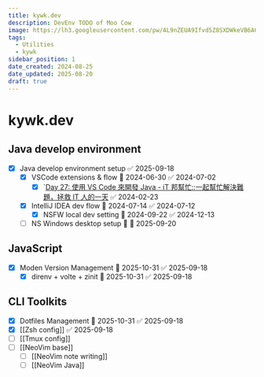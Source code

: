 ```yaml
---
title: kywk.dev
description: DevEnv TODO of Moo Cow
image: https://lh3.googleusercontent.com/pw/AL9nZEUA9Ifvd5Z8SXDWkeVB6AC4MPGwnXaL6kBXNPoXwOQQ2jOcZ1Jw_0p8TKK8C3ZX0e67_FOY15eDrm7aaXSQJcKtoUzC80SAQEHsaBy6qS2AqNNs5VUFNXBKm439y_1wkvmDl-PnL8ReojnIumNlEvOXBg=w800-no?authuser=0
tags:
  - Utilities
  - kywk
sidebar_position: 1
date_created: 2024-08-25
date_updated: 2025-08-20
draft: true
---
```


# kywk.dev

## Java develop environment

- [x] Java develop environment setup ✅ 2025-09-18
	- [x] VSCode extensions & flow 📅 2024-06-30 ✅ 2024-07-02
	    - [x] `[Day 27: 使用 VS Code 來開發 Java - iT 邦幫忙::一起幫忙解決難題，拯救 IT 人的一天](https://ithelp.ithome.com.tw/articles/10227841) ✅ 2024-02-23
  - [x] IntelliJ IDEA dev flow 📅 2024-07-14 ✅ 2024-07-12
	  - [x] NSFW local dev setting 📅 2024-09-22 ✅ 2024-12-13
  - [ ] NS Windows desktop setup 🔽 📅 2025-09-20

## JavaScript 

- [x] Moden Version Management 📅 2025-10-31 ✅ 2025-09-18
	- [x] direnv + volte + zinit 📅 2025-10-31 ✅ 2025-09-18

## CLI Toolkits

- [x] Dotfiles Management 📅 2025-10-31 ✅ 2025-09-18
- [x] [[Zsh config]] ✅ 2025-09-18
- [ ] [[Tmux config]]
- [ ] [[NeoVim base]]
	- [ ] [[NeoVim note writing]]
	- [ ] [[NeoVim Java]]
